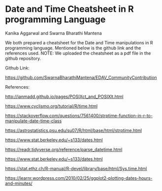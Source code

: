 
# Date and Time Cheatsheet in R programming Language 

Kanika Aggarwal and Swarna Bharathi Mantena

We both prepared a cheatsheet for the Date and Time manipulations in R programming language. Mentioned below is the github link and the references used. 
NOTE: We uploaded the cheatsheet as a pdf file in the github repository. 
    
Github Link:

https://github.com/SwarnaBharathiMantena/EDAV_CommunityContribution



References:

http://ianmadd.github.io/pages/POSIXct_and_POSIXlt.html

https://www.cyclismo.org/tutorial/R/time.html

https://stackoverflow.com/questions/7561400/strptime-function-in-r-to-manipulate-date-time-class

https://astrostatistics.psu.edu/su07/R/html/base/html/strptime.html

https://www.stat.berkeley.edu/~s133/dates.html

https://readr.tidyverse.org/reference/parse_datetime.html

https://www.stat.berkeley.edu/~s133/dates.html 

https://stat.ethz.ch/R-manual/R-devel/library/base/html/Sys.time.html

https://learnr.wordpress.com/2010/02/25/ggplot2-plotting-dates-hours-and-minutes/
